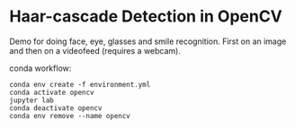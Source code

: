 # Haar-cascade Detection in OpenCV

Demo for doing face, eye, glasses and smile recognition. First on an image and then on a videofeed (requires a webcam).

conda workflow:

```
conda env create -f environment.yml
conda activate opencv
jupyter lab
conda deactivate opencv
conda env remove --name opencv
```